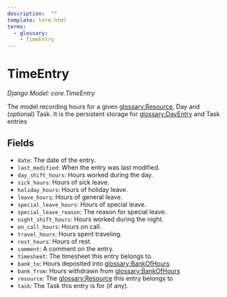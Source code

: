 ```yaml
---
description:  ""
template: term.html
terms:
  - glossary:
    - TimeEntry
---
```


# TimeEntry

_Django Model: core.TimeEntry_

The model recording hours for a given <glossary:Resource>, Day and (optional) Task. It is the persistent storage for <glossary:DayEntry> and Task entries


## Fields

- `date`: The date of the entry.
- `last_modified`: When the entry was last modified.
- `day_shift_hours`: Hours worked during the day.
- `sick_hours`: Hours of sick leave.
- `holiday_hours`: Hours of holiday leave.
- `leave_hours`: Hours of general leave.
- `special_leave_hours`: Hours of special leave.
- `special_leave_reason`: The reason for special leave.
- `night_shift_hours`: Hours worked during the night.
- `on_call_hours`: Hours on call.
- `travel_hours`: Hours spent traveling.
- `rest_hours`: Hours of rest.
- `comment`: A comment on the entry.
- `timesheet`: The timesheet this entry belongs to.
- `bank_to`: Hours deposited into <glossary:BankOfHours>
- `bank_from`: Hours withdrawn from <glossary:BankOfHours>
- `resource`: The <glossary:Resource> this entry belongs to
- `task`: The Task this entry is for (if any).
